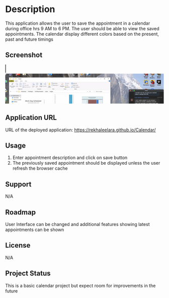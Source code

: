 # Description

This application allows the user to save the appointment in a calendar during office hrs 9 AM to 6 PM. 
The user should be able to view the saved appointments.
The calendar display different colors based on the present, past and future timings

## Screenshot
![testing](./Assets/image/screenshot1.png)
![testing](./Assets/image/screenshot2.png)


## Application URL

URL of the deployed application: https://rekhaleelara.github.io/Calendar/

## Usage

1. Enter appointment description and click on save button
2. The previously saved appointment should be displayed unless the user refresh the browser cache

## Support

N/A

## Roadmap

User Interface can be changed and additional features showing latest appointments can be shown

## License

N/A

## Project Status

This is a basic calendar project but expect room for improvements in the future